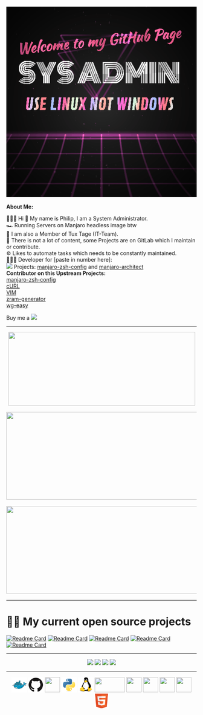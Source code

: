 <p align="center">
  <img src="./index.gif">
</p>
<table  align="center">
  <tr>
    <a align="left"><strong>About Me:</strong></a>
<p>
👨🏻‍💼 Hi 👋 My name is Philip, I am a System Administrator. <br>
🏎️ Running Servers on Manjaro headless image btw <br>
🐧 I am also a Member of Tux Tage (IT-Team). <br>
🤝 There is not a lot of content, some Projects are on GitLab which I maintain or contribute. <br>
⚙️ Likes to automate tasks which needs to be constantly maintained. <br>
👨🏻‍💻 Developer for [paste in number here]: <br> <img src="https://img.shields.io/badge/Manjaro-35BF5C?style=for-the-badge&logo=manjaro&logoColor=white" height="14"/> Projects: <a href="https://gitlab.manjaro.org/packages/community/manjaro-zsh-config/-/commits/master?author=Philip%20H">
manjaro-zsh-config</a> and <a href="https://gitlab.manjaro.org/applications/manjaro-architect/-/commits/master?author=Philip%20H">manjaro-architect</a><br>
<a align="left"><strong>Contributor on this Upstream Projects:</strong></a>
<br><a href="https://github.com/Chrysostomus/manjaro-zsh-config">manjaro-zsh-config</a><br>
<a href="https://github.com/curl/curl">cURL</a><br>
<a href="https://github.com/vim/vim">VIM</a><br>
<a href="https://github.com/systemd/zram-generator">zram-generator</a><br>
<a href="https://github.com/wg-easy/wg-easy">wg-easy</a>

Buy me a <a href="https://ko-fi.com/pheiduck"><img src="https://img.shields.io/badge/Ko--fi-F16061?style=for-the-badge&logo=ko-fi&logoColor=white"/></a>
</p>

---

<p align="center">
  <img src="https://github-readme-stats.vercel.app/api?username=pheiduck&theme=vue-dark&show_icons=true&layout=compact" width="495" height="195">
</p>
<p align="center">
  <img src="https://github-readme-stats.vercel.app/api/top-langs/?username=pheiduck&theme=vue-dark&show_icons=true&layout=compact" width="532" height="232">
</p>
<p align="center">
  <img src="https://github-readme-streak-stats.herokuapp.com/?user=pheiduck&theme=dark&count_private=true&theme=vue-dark" width="532" height="232">
</p>

---

# 🧑‍💻 My current open source projects

[![Readme Card](https://github-readme-stats.vercel.app/api/pin/?username=pheiduck&repo=pheiduck&theme=vue-dark)](https://pheiduck.github.io/pheiduck)
[![Readme Card](https://github-readme-stats.vercel.app/api/pin/?username=pheiduck&repo=zshlab&theme=vue-dark)](https://github.com/pheiduck/zshlab)
[![Readme Card](https://github-readme-stats.vercel.app/api/pin/?username=pheiduck&repo=auto-commit&theme=vue-dark)](https://github.com/pheiduck/auto-commit)
[![Readme Card](https://github-readme-stats.vercel.app/api/pin/?username=pheiduck&repo=python_projects&theme=vue-dark)](https://github.com/pheiduck/python_projects)
[![Readme Card](https://github-readme-stats.vercel.app/api/pin/?username=pheiduck&repo=rpi_configs&theme=vue-dark)](https://github.com/pheiduck/rpi_configs)

---

<p align="center">
  <img src="https://img.shields.io/badge/Manjaro_Linux-18A484?style=for-the-badge&logo=manjaro&logoColor=white"/>
  <img src="https://img.shields.io/badge/AMD-Ryzen_9_3900X-ED1C24?style=for-the-badge&logo=amd&logoColor=white"/>
  <img src="https://img.shields.io/badge/AMD-Radeon_RX_5700_XT-ED1C24?style=for-the-badge&logo=amd&logoColor=white"/>
  <img src="https://img.shields.io/badge/RAM-32GB-EDE10B.svg?&style=for-the-badge&logoColor=white"/>
</p>

---

<p align="center">
<a href="https://www.docker.com/"><img src="https://raw.githubusercontent.com/devicons/devicon/master/icons/docker/docker-original.svg" width="40" height="40" lign="left"/></a>
<a href="https://github.com/pheiduck"><img src="https://raw.githubusercontent.com/devicons/devicon/master/icons/github/github-original.svg"  width="40" height="40" lign="left"/></a>
<a href="https://gitlab.manjaro.org/pheiduck"><img src="https://about.gitlab.com/images/home/illustrations_gitlab_logo.svg"  width="40" height="40" lign="left"/></a>
<a href="https://www.python.org"><img src="https://raw.githubusercontent.com/devicons/devicon/master/icons/python/python-original.svg" alt="debian" width="40" height="40" lign="left"/></a>
<a href="https://www.kernel.org"><img src="https://raw.githubusercontent.com/devicons/devicon/master/icons/linux/linux-original.svg" width="40" height="40" lign="left"/></a>
<a href="https://www.archlinux.org"><img src="https://archlinux.org/static/logos/archlinux-logo-dark-90dpi.ebdee92a15b3.png" width="80" height="39" lign="left"/></a>
<a href="https://manjaro.org"><img src="https://raw.githubusercontent.com/pheiduck/pheiduck/main/manjaro_logo.svg" width="40" height="40" lign="left"/></a>
<a href="https://www.perl.org/"><img src="https://avatars.githubusercontent.com/u/3585411?s=200&v=4" width="40" height="40" lign="left"/></a>
<a href="https://www.rust-lang.org/"><img src="https://avatars.githubusercontent.com/u/5430905?s=200&v=4" width="40" height="40" lign="left"/></a>
<a href="https://visualstudio.microsoft.com/de"><img src="https://visualstudio.microsoft.com/wp-content/uploads/2021/10/Product-Icon.svg" width="40" height="40" lign="left"/></a>
<a href="https://wiki.selfhtml.org/wiki/HTML/Tutorials/HTML5"><img src="https://raw.githubusercontent.com/devicons/devicon/master/icons/html5/html5-original.svg" width="40" height="40" lign="left"/></a>

<!-- #Resources: -->
<!-- https://antoinemopa.github.io/80sgifgenerator/ -->
